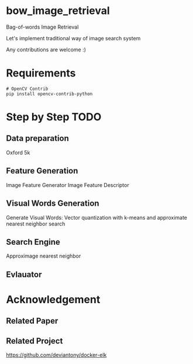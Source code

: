 # bow_image_retrieval
Bag-of-words Image Retrieval

Let's implement traditional way of image search system

Any contributions are welcome :)

# Requirements

```
# OpenCV Contrib
pip install opencv-contrib-python
```

# Step by Step TODO

## Data preparation 
Oxford 5k

## Feature Generation
Image Feature Generator
Image Feature Descriptor

## Visual Words Generation
Generate Visual Words: Vector quantization with k-means and approximate nearest neighbor search

## Search Engine
Approximage nearest neighbor

## Evlauator


# Acknowledgement

## Related Paper

## Related Project
https://github.com/deviantony/docker-elk

